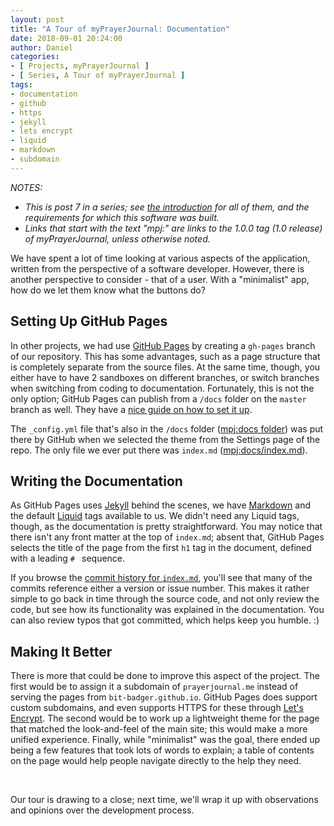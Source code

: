 ```yaml
---
layout: post
title: "A Tour of myPrayerJournal: Documentation"
date: 2018-09-01 20:24:00
author: Daniel
categories:
- [ Projects, myPrayerJournal ]
- [ Series, A Tour of myPrayerJournal ]
tags:
- documentation
- github
- https
- jekyll
- lets encrypt
- liquid
- markdown
- subdomain
---
```

_NOTES:_
- _This is post 7 in a series; see [the introduction][intro] for all of them, and the requirements for which this software was built._
- _Links that start with the text "mpj:" are links to the 1.0.0 tag (1.0 release) of myPrayerJournal, unless otherwise noted._

We have spent a lot of time looking at various aspects of the application, written from the perspective of a software developer. However, there is another perspective to consider - that of a user. With a "minimalist" app, how do we let them know what the buttons do?

## Setting Up GitHub Pages

In other projects, we had use [GitHub Pages][] by creating a `gh-pages` branch of our repository. This has some advantages, such as a page structure that is completely separate from the source files. At the same time, though, you either have to have 2 sandboxes on different branches, or switch branches when switching from coding to documentation. Fortunately, this is not the only option; GitHub Pages can publish from a `/docs` folder on the `master` branch as well. They have a [nice guide on how to set it up][howto].

The `_config.yml` file that's also in the `/docs` folder ([mpj:docs folder][docs]) was put there by GitHub when we selected the theme from the Settings page of the repo. The only file we ever put there was `index.md` ([mpj:docs/index.md][index.md]).

## Writing the Documentation

As GitHub Pages uses [Jekyll][] behind the scenes, we have [Markdown][] and the default [Liquid][] tags available to us. We didn't need any Liquid tags, though, as the documentation is pretty straightforward. You may notice that there isn't any front matter at the top of `index.md`; absent that, GitHub Pages selects the title of the page from the first `h1` tag in the document, defined with a leading `# ` sequence.

If you browse the [commit history for `index.md`][commits], you'll see that many of the commits reference either a version or issue number. This makes it rather simple to go back in time through the source code, and not only review the code, but see how its functionality was explained in the documentation. You can also review typos that got committed, which helps keep you humble. :)

## Making It Better

There is more that could be done to improve this aspect of the project. The first would be to assign it a subdomain of `prayerjournal.me` instead of serving the pages from `bit-badger.github.io`. GitHub Pages does support custom subdomains, and even supports HTTPS for these through [Let's Encrypt][le]. The second would be to work up a lightweight theme for the page that matched the look-and-feel of the main site; this would make a more unified experience. Finally, while "minimalist" was the goal, there ended up being a few features that took lots of words to explain; a table of contents on the page would help people navigate directly to the help they need.

<p>&nbsp;</p>

Our tour is drawing to a close; next time, we'll wrap it up with observations and opinions over the development process.


[intro]: /2018/a-tour-of-myprayerjournal/introduction.html "A Tour of myPrayerJournal: Introduction | The Bit Badger Blog"
[GitHub Pages]: https://pages.github.com "GitHub Pages"
[howto]: https://help.github.com/articles/configuring-a-publishing-source-for-github-pages/#publishing-your-github-pages-site-from-a-docs-folder-on-your-master-branch
[docs]: https://github.com/bit-badger/myPrayerJournal/tree/1.0.0/docs "docs | myPrayerJournal | GitHub"
[index.md]: https://github.com/bit-badger/myPrayerJournal/blob/1.0.0/docs/index.md "docs/index.md | myPrayerJournal | GitHub"
[Jekyll]: https://jekyllrb.com "Jekyll"
[Markdown]: https://daringfireball.net/projects/markdown/ "Markdown"
[Liquid]: https://github.com/Shopify/liquid/wiki "Liquid"
[commits]: https://github.com/bit-badger/myPrayerJournal/commits/1.0.0/docs/index.md "docs/index.md (Commits) | myPrayerJournal | GitHub"
[le]: https://letsencrypt.org "Let's Encrypt"
